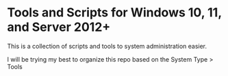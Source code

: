 # Tools and Scripts for Windows 10, 11, and Server 2012+

This is a collection of scripts and tools to system administration easier.

I will be trying my best to organize this repo based on the System Type > Tools


